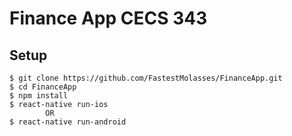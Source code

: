 # Finance App CECS 343

## Setup

```
$ git clone https://github.com/FastestMolasses/FinanceApp.git
$ cd FinanceApp
$ npm install
$ react-native run-ios
        OR
$ react-native run-android
```
